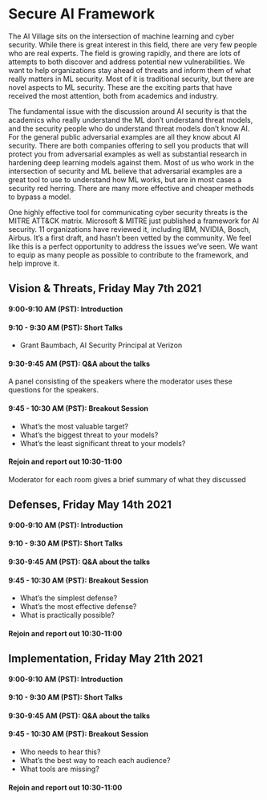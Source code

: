 # Secure AI Framework

The AI Village sits on the intersection of machine learning and cyber security. While there is great interest in this field, there are very few people who are real experts. The field is growing rapidly, and there are lots of attempts to both discover and address potential new vulnerabilities. We want to help organizations stay ahead of threats and inform them of what really matters in ML security. Most of it is traditional security, but there are novel aspects to ML security. These are the exciting parts that have received the most attention, both from academics and industry. 

The fundamental issue with the discussion around AI security is that the academics who really understand the ML don’t understand threat models, and the security people who do understand threat models don’t know AI. For the general public adversarial examples are all they know about AI security. There are both companies offering to sell you products that will protect you from adversarial examples as well as substantial research in hardening deep learning models against them. Most of us who work in the intersection of security and ML believe that adversarial examples are a great tool to use to understand how ML works, but are in most cases a security red herring. There are many more effective and cheaper methods to bypass a model.

One highly effective tool for communicating cyber security threats is the MITRE ATT&CK matrix. Microsoft & MITRE just published a framework for AI security. 11 organizations have reviewed it, including IBM, NVIDIA, Bosch, Airbus. It’s a first draft, and hasn’t been vetted by the community. We feel like this is a perfect opportunity to address the issues we’ve seen. We want to equip as many people as possible to contribute to the framework, and help improve it. 


## Vision & Threats, Friday May 7th 2021
#### 9:00-9:10 AM (PST): Introduction

#### 9:10 - 9:30 AM (PST): Short Talks

- Grant Baumbach, AI Security Principal at Verizon

#### 9:30-9:45 AM (PST): Q&A about the talks

A panel consisting of the speakers where the moderator uses these questions for the speakers. 

#### 9:45 - 10:30 AM (PST): Breakout Session

- What’s the most valuable target?
- What’s the biggest threat to your models?
- What’s the least significant threat to your models?

#### Rejoin and report out 10:30-11:00

Moderator for each room gives a brief summary of what they discussed

## Defenses, Friday May 14th 2021

#### 9:00-9:10 AM (PST): Introduction

#### 9:10 - 9:30 AM (PST): Short Talks

#### 9:30-9:45 AM (PST): Q&A about the talks

#### 9:45 - 10:30 AM (PST): Breakout Session

- What’s the simplest defense?
- What’s the most effective defense?
- What is practically possible?

#### Rejoin and report out 10:30-11:00

## Implementation, Friday May 21th 2021

#### 9:00-9:10 AM (PST): Introduction

#### 9:10 - 9:30 AM (PST): Short Talks

#### 9:30-9:45 AM (PST): Q&A about the talks

#### 9:45 - 10:30 AM (PST): Breakout Session

- Who needs to hear this?
- What’s the best way to reach each audience?
- What tools are missing?

#### Rejoin and report out 10:30-11:00
